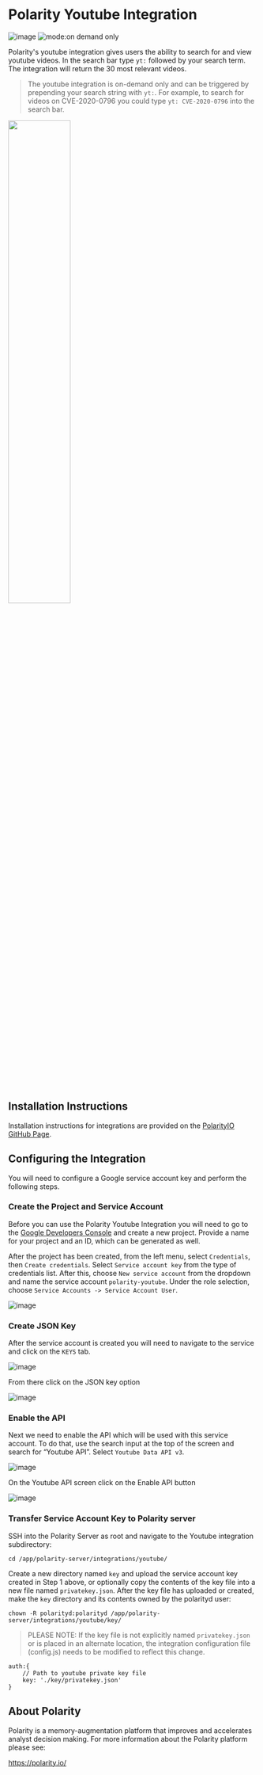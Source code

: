 # Polarity Youtube Integration

![image](https://img.shields.io/badge/status-beta-green.svg)
![mode:on demand only](https://img.shields.io/badge/mode-on%20demand%20only-blue.svg)

Polarity's youtube integration gives users the ability to search for and view youtube videos.  In the search bar type `yt:` followed by your search term.  The integration will return the 30 most relevant videos.

> The youtube integration is on-demand only and can be triggered by prepending your search string with `yt:`.  For example, to search for videos on CVE-2020-0796 you could type `yt: CVE-2020-0796` into the search bar.

<img src="images/overlay.png" width="50%">

## Installation Instructions

Installation instructions for integrations are provided on the [PolarityIO GitHub Page](https://polarityio.github.io/).

## Configuring the Integration

You will need to configure a Google service account key and perform the following steps.

### Create the Project and Service Account

Before you can use the Polarity Youtube Integration you will need to go to the [Google Developers Console](https://console.developers.google.com/) and create a new project. Provide a name for your project and an ID, which can be generated as well.

After the project has been created, from the left menu, select `Credentials`, then `Create credentials`. Select `Service account key` from the type of credentials list. After this, choose `New service account` from the dropdown and name the service account `polarity-youtube`.  Under the role selection, choose `Service Accounts -> Service Account User`.  

![image](images/1_create_service_account.png)

### Create JSON Key

After the service account is created you will need to navigate to the service and click on the `KEYS` tab.  

![image](images/2_create_key.png)

From there click on the JSON key option

![image](images/3_create_json_key.png)

### Enable the API

Next we need to enable the API which will be used with this service account. To do that, use the search input at the top of the screen and search for “Youtube API”.  Select  `Youtube Data API v3`.

![image](images/4_search_api.png)

On the Youtube API screen click on the Enable API button

![image](images/5_enable_api.png)

### Transfer Service Account Key to Polarity server

SSH into the Polarity Server as root and navigate to the Youtube integration subdirectory:

```
cd /app/polarity-server/integrations/youtube/
```

Create a new directory named `key` and upload the service account key created in Step 1 above, or optionally copy the contents of the key file into a new file named `privatekey.json`.  After the key file has uploaded or created, make the `key` directory and its contents owned by the polarityd user:

```
chown -R polarityd:polarityd /app/polarity-server/integrations/youtube/key/
```

> PLEASE NOTE: If the key file is not explicitly named `privatekey.json` or is placed in an alternate location, the integration configuration file (config.js) needs to be modified to reflect this change.

```
auth:{
    // Path to youtube private key file
    key: './key/privatekey.json'
}
```

## About Polarity

Polarity is a memory-augmentation platform that improves and accelerates analyst decision making.  For more information about the Polarity platform please see:

https://polarity.io/
